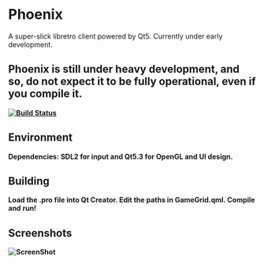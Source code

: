 Phoenix
=======

A super-slick libretro client powered by Qt5. Currently under early development.

<b>Phoenix is still under heavy development, and so, do not expect it to be fully operational, even if you compile it.<b>
-----------

[![Build Status](https://secure.travis-ci.org/team-phoenix/Phoenix.png)](http://travis-ci.org/team-phoenix/Phoenix)


Environment
-----------

Dependencies: SDL2 for input and Qt5.3 for OpenGL and UI design.


Building
--------

Load the .pro file into Qt Creator. Edit the paths in GameGrid.qml. Compile and run!

Screenshots
------------
![ScreenShot](https://raw.github.com/team-phoenix/Phoenix/master/assets/mockup.png)
